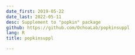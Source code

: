 ```yaml
---
date_first: 2019-05-22
date_last: 2022-05-11
desc: Supplement to "popkin" package
github: https://github.com/OchoaLab/popkinsuppl
lang: R
title: popkinsuppl

---
```

